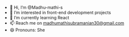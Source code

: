 - 👋 Hi, I’m @Madhu-mathi-s
- 👀 I’m interested in front-end development projects
- 🌱 I’m currently learning React
- 📫 Reach me on madhumathisubramanian30@gmail.com
- 😄 Pronouns: She

<!---
Madhu-mathi-s/Madhu-mathi-s is a ✨ special ✨ repository because its `README.md` (this file) appears on your GitHub profile.
You can click the Preview link to take a look at your changes.
--->
